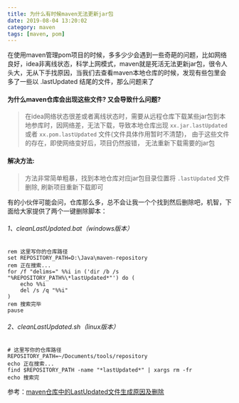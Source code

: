 ```yaml
---
title: 为什么有时候maven无法更新jar包
date: 2019-08-04 13:20:02
category: maven
tags: [maven, pom]
---
```


在使用maven管理pom项目的时候，多多少少会遇到一些奇葩的问题，比如网络良好，idea非离线状态，科学上网模式，maven就是死活无法更新jar包，很令人头大，无从下手找原因，当我们去查看maven本地仓库的时候，发现有些包里会多了一些以 .lastUpdated 结尾的文件，那么问题来了

#### 为什么maven仓库会出现这些文件? 又会导致什么问题?
> 在idea网络状态很差或者离线状态时，需要从远程仓库下载某些jar包到本地参库时，因网络差，无法下载，导致本地仓库出现 `xx.jar.lastUpdated` 或者 `xx.pom.lastUpdated` 文件(文件具体作用暂时不清楚)， 由于这些文件的存在，即使网络变好后，项目仍然报错， 无法重新下载需要的jar包

#### 解决方法:
> 方法非常简单粗暴，找到本地仓库对应jar包目录位置将 `.lastUpdated` 文件删除, 刷新项目重新下载即可


有的小伙伴可能会问，仓库那么多，总不会让我一个个找到然后删除吧，机智，下面给大家提供了两个一键删除脚本： 

###### 1、cleanLastUpdated.bat（windows版本）
```
rem 这里写你的仓库路径
set REPOSITORY_PATH=D:\Java\maven-repository
rem 正在搜索...
for /f "delims=" %%i in ('dir /b /s "%REPOSITORY_PATH%\*lastUpdated*"') do (
    echo %%i
    del /s /q "%%i"
)
rem 搜索完毕
pause
```
###### 2、cleanLastUpdated.sh（linux版本）
```
# 这里写你的仓库路径
REPOSITORY_PATH=~/Documents/tools/repository
echo 正在搜索...
find $REPOSITORY_PATH -name "*lastUpdated*" | xargs rm -fr
echo 搜索完
```

参考：[maven仓库中的LastUpdated文件生成原因及删除](https://blog.csdn.net/u011990675/article/details/80066897 )

